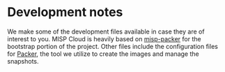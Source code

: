 # Development notes

We make some of the development files available in case they are of interest to you. MISP Cloud is heavily based on [misp-packer](https://github.com/MISP/misp-packer) for the bootstrap portion of the project. Other files include the configuration files for [Packer](https://packer.io), the tool we utilize to create the images and manage the snapshots. 
